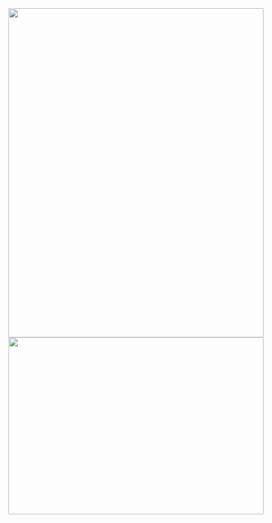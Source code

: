 <a href="https://www.linkedin.com/in/sotiris-kar/" style="cursor: default;user-select: none;">
  <img align="center" src="https://github.com/mayankchaudhary26/Cool-Readme-ideas/blob/master/data/screen open.gif" width="100%" height="650px"/>
</a>
<img src="https://user-images.githubusercontent.com/36128807/227653372-92c1155d-6234-454c-a22d-fedce10fe459.svg" width="100%" height="350px"/>
